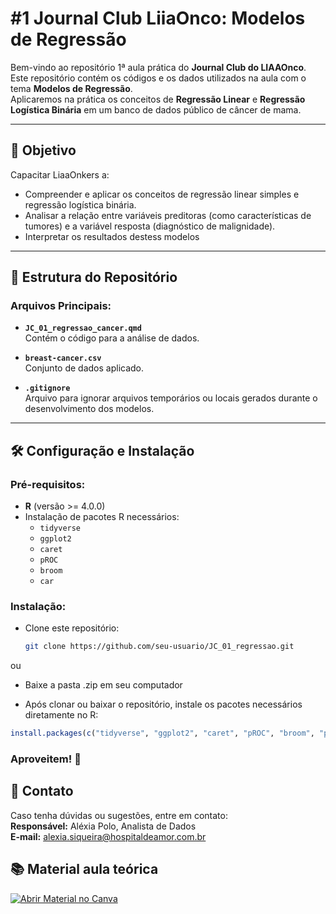 # #1 Journal Club LiiaOnco: Modelos de Regressão

Bem-vindo ao repositório 1ª aula prática do **Journal Club do LIAAOnco**. <br> 
Este repositório contém os códigos e os dados utilizados na aula com o tema **Modelos de Regressão**. <br> 
Aplicaremos na prática os conceitos de **Regressão Linear** e **Regressão Logística Binária** em um banco de dados público de câncer de mama.

--- 

## 🧠 **Objetivo**
Capacitar LiaaOnkers a:
- Compreender e aplicar os conceitos de regressão linear simples e regressão logística binária.
- Analisar a relação entre variáveis preditoras (como características de tumores) e a variável resposta (diagnóstico de malignidade).
- Interpretar os resultados destess modelos 

---

## 📂 **Estrutura do Repositório**

### Arquivos Principais:
- **`JC_01_regressao_cancer.qmd`**  
Contém o código para a análise de dados.

- **`breast-cancer.csv`**  
  Conjunto de dados aplicado.

- **`.gitignore`**  
  Arquivo para ignorar arquivos temporários ou locais gerados durante o desenvolvimento dos modelos.

---

## 🛠️ **Configuração e Instalação**

### Pré-requisitos:
- **R** (versão >= 4.0.0)
- Instalação de pacotes R necessários:
  - `tidyverse`
  - `ggplot2`
  - `caret`
  - `pROC`
  - `broom`
  - `car`

### Instalação:
-  Clone este repositório:
   ```bash
   git clone https://github.com/seu-usuario/JC_01_regressao.git
ou <br>
- Baixe a pasta .zip em seu computador

- Após clonar ou baixar o repositório, instale os pacotes necessários diretamente no R:
  
 ```R
 install.packages(c("tidyverse", "ggplot2", "caret", "pROC", "broom", "plotly", "car"))

 ```
### Aproveitem! 🤖

## 📧 Contato
Caso tenha dúvidas ou sugestões, entre em contato: <br>
**Responsável:** Aléxia Polo, Analista de Dados <br>
**E-mail:** alexia.siqueira@hospitaldeamor.com.br

## 📚 Material aula teórica
[![Abrir Material no Canva](https://img.shields.io/badge/Canva-Abrir_Material-blue?style=for-the-badge&logo=canva)](https://www.canva.com/design/DAGXHINM0jU/nadDoUi4OcilT5aOBGL_TQ/view?utm_content=DAGXHINM0jU&utm_campaign=designshare&utm_medium=link&utm_source=editor)




